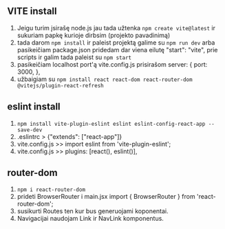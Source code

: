 ## VITE install

1. Jeigu turim įsirašę node.js jau tada užtenka `npm create vite@latest` ir sukuriam papkę kurioje dirbsim (projekto pavadinimą)
2. tada darom `npm install` ir paleist projektą galime su `npm run dev` arba pasikeičiam package.json pridedam dar viena eilutę "start": "vite", prie scripts ir galim tada paleist su `npm start`
3. pasikeičiam localhost port'ą vite.config.js prisirašom server: {
   port: 3000,
   },
4. užbaigiam su `npm install react react-dom react-router-dom @vitejs/plugin-react-refresh`

## eslint install

1. `npm install vite-plugin-eslint eslint eslint-config-react-app --save-dev`
2. .eslintrc > {"extends": ["react-app"]}
3. vite.config.js >> import eslint from 'vite-plugin-eslint';
4. vite.config.js >> plugins: [react(), eslint()],

## router-dom

1. `npm i react-router-dom`
2. prideti BrowserRouter i main.jsx import { BrowserRouter } from 'react-router-dom';
3. susikurti Routes ten kur bus generuojami koponentai.
4. Navigacijai naudojam Link ir NavLink komponentus.
